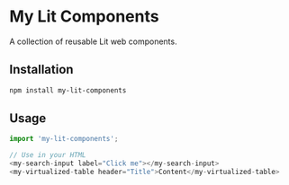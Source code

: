 # My Lit Components

A collection of reusable Lit web components.

## Installation

```bash
npm install my-lit-components
```

## Usage

```js
import 'my-lit-components';

// Use in your HTML
<my-search-input label="Click me"></my-search-input>
<my-virtualized-table header="Title">Content</my-virtualized-table>
```
